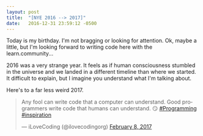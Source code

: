 ```yaml
---
layout: post
title:  "[NYE 2016 --> 2017]"
date:   2016-12-31 23:59:12 -0500
---
```



Today is my birthday. I'm not bragging or looking for attention. Ok, maybe a little, but I'm looking forward to writing code here with the learn.community... 

2016 was a very strange year. It feels as if human consciousness stumbled in the universe and we landed in a different timeline than where we started. It difficult to explain, but I imagine you understand what I'm talking about.

Here's to a far less weird 2017.

<blockquote class="twitter-tweet" data-lang="en"><p lang="en" dir="ltr">Any fool can write code that a computer can understand. Good programmers write code that humans can understand. 😏 <a href="https://twitter.com/hashtag/Programming?src=hash">#Programming</a> <a href="https://twitter.com/hashtag/inspiration?src=hash">#inspiration</a></p>&mdash; iLoveCoding (@ilovecodingorg) <a href="https://twitter.com/ilovecodingorg/status/829163014062559237">February 8, 2017</a></blockquote>
<script async src="//platform.twitter.com/widgets.js" charset="utf-8"></script>
